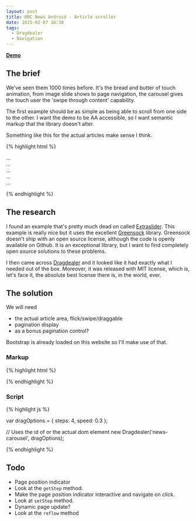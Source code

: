 ```yaml
---
layout: post
title: BBC News Android - Article scroller
date: 2015-02-07 16:30
tags:
  - Dragdealer
  - Navigation
---
```


[**Demo**](demos/bbc-news-article-scroller.html)

## The brief
We've seen them 1000 times before. It's the bread and butter of touch animation, from image
slide shows to page navigation, the carousel gives the touch user the 'swipe through content'
capability.

The first example should be as simple as being able to scroll from one side to the other. I want
the demo to be AA accessible, so I want semantic markup that the library doesn't alter.

Something like this for the actual articles make sense I think.

{% highlight html %}

<section class="container">
    <article class="page">...</article>
    <article class="page">...</article>
    <article class="page">...</article>
    <article class="page">...</article>
    <article class="page">...</article>
</section>

{% endhighlight %}

## The research

I found an example that's pretty much dead on called [Extraslider](http://slider.extralagence.com). This example is really nice but it uses the excellent [Greensock](http://greensock.com/) library.
Greensock doesn't ship with an open source license, although the code is openly available on Github.
It is an exceptional library, but I want to find completely open source solutions to these problems.

I then came across [Dragdealer](http://skidding.github.io/dragdealer/) and it looked like it
had exactly what I needed out of the box. Moreover, it was released with MIT license, which is,
let's face it, the absolute best license there is, in the world, ever.

## The solution

We will need

- the actual article area, flick/swipe/draggable
- pagination display
 - as a bonus pagination control?

Bootstrap is already loaded on this website so I'll make use of that.

### Markup

{% highlight html %}

<!-- The news-carousel is like the `view frame` -->
<section id="news-carousel" class="dragdealer">
    <!-- The handle is the `container` for the items and is necessary to hold the width value
    of the articles combined, a value used by Dragdealer -->
    <div class="handle">
        <article id="slide-1" class="slide news"></article>
        <article id="slide-2" class="slide news"></article>
        <article id="slide-3" class="slide news"></article>
        <article id="slide-4" class="slide news"></article>
    </div>
</section>

{% endhighlight %}

### Script

{% highlight js %}

var dragOptions = {
    steps: 4,
    speed: 0.3
};

// Uses the id of or the actual dom element
new Dragdealer('news-carousel', dragOptions);

{% endhighlight %}

## Todo

- Page position indicator
 - Look at the `getStep` method.
- Make the page position indicator interactive and navigate on click.
 - Look at `setStep` method.
- Dynamic page update?
 - Look at the `reflow` method
